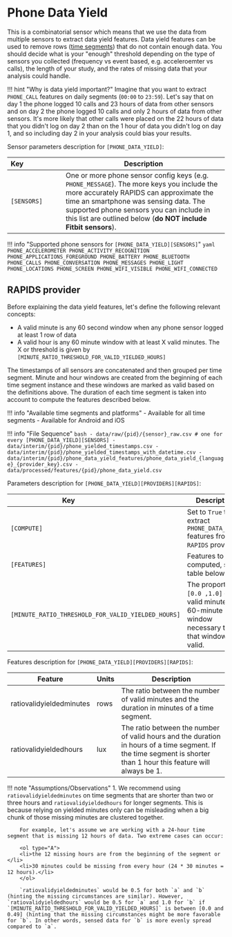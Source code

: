 # Phone Data Yield

This is a combinatorial sensor which means that we use the data from multiple sensors to extract data yield features. Data yield features can be used to remove rows ([time segments](../../setup/configuration/#time-segments)) that do not contain enough data. You should decide what is your "enough" threshold depending on the type of sensors you collected (frequency vs event based, e.g. acceleroemter vs calls), the length of your study, and the rates of missing data that your analysis could handle.

!!! hint "Why is data yield important?"
    Imagine that you want to extract `PHONE_CALL` features on daily segments (`00:00` to `23:59`). Let's say that on day 1 the phone logged 10 calls and 23 hours of data from other sensors and on day 2 the phone logged 10 calls and only 2 hours of data from other sensors. It's more likely that other calls were placed on the 22 hours of data that you didn't log on day 2 than on the 1 hour of data you didn't log on day 1, and so including day 2 in your analysis could bias your results.

Sensor parameters description for `[PHONE_DATA_YIELD]`:

|Key&nbsp;&nbsp;&nbsp;&nbsp;&nbsp;&nbsp;&nbsp;&nbsp;&nbsp;&nbsp;&nbsp;&nbsp;&nbsp;&nbsp;&nbsp;&nbsp;&nbsp;&nbsp;&nbsp;          | Description |
|----------------|-----------------------------------------------------------------------------------------------------------------------------------
|`[SENSORS]`| One or more phone sensor config keys (e.g. `PHONE_MESSAGE`). The more keys you include the more accurately RAPIDS can approximate the time an smartphone was sensing data. The supported phone sensors you can include in this list are outlined below (**do NOT include Fitbit sensors**).

!!! info "Supported phone sensors for `[PHONE_DATA_YIELD][SENSORS]`"
    ```yaml
    PHONE_ACCELEROMETER
    PHONE_ACTIVITY_RECOGNITION
    PHONE_APPLICATIONS_FOREGROUND
    PHONE_BATTERY
    PHONE_BLUETOOTH
    PHONE_CALLS
    PHONE_CONVERSATION
    PHONE_MESSAGES
    PHONE_LIGHT
    PHONE_LOCATIONS
    PHONE_SCREEN
    PHONE_WIFI_VISIBLE
    PHONE_WIFI_CONNECTED
    ```

## RAPIDS provider

Before explaining the data yield features, let's define the following relevant concepts:

- A valid minute is any 60 second window when any phone sensor logged at least 1 row of data
- A valid hour is any 60 minute window with at least X valid minutes. The X or threshold is given by `[MINUTE_RATIO_THRESHOLD_FOR_VALID_YIELDED_HOURS]`

The timestamps of all sensors are concatenated and then grouped per time segment. Minute and hour windows are created from the beginning of each time segment instance and these windows are marked as valid based on the definitions above. The duration of each time segment is taken into account to compute the features described below.

!!! info "Available time segments and platforms"
    - Available for all time segments
    - Available for Android and iOS

!!! info "File Sequence"
    ```bash
    - data/raw/{pid}/{sensor}_raw.csv # one for every [PHONE_DATA_YIELD][SENSORS]
    - data/interim/{pid}/phone_yielded_timestamps.csv
    - data/interim/{pid}/phone_yielded_timestamps_with_datetime.csv
    - data/interim/{pid}/phone_data_yield_features/phone_data_yield_{language}_{provider_key}.csv
    - data/processed/features/{pid}/phone_data_yield.csv
    ```


Parameters description for `[PHONE_DATA_YIELD][PROVIDERS][RAPIDS]`:

|Key&nbsp;&nbsp;&nbsp;&nbsp;&nbsp;&nbsp;&nbsp;&nbsp;&nbsp;&nbsp;&nbsp;&nbsp;&nbsp;&nbsp;&nbsp;&nbsp;&nbsp;&nbsp;&nbsp;&nbsp;&nbsp;&nbsp;&nbsp;&nbsp;&nbsp;&nbsp;&nbsp;&nbsp;&nbsp;            | Description |
|----------------|-----------------------------------------------------------------------------------------------------------------------------------
|`[COMPUTE]`| Set to `True` to extract `PHONE_DATA_YIELD` features from the `RAPIDS` provider|
|`[FEATURES]` |  Features to be computed, see table below
|`[MINUTE_RATIO_THRESHOLD_FOR_VALID_YIELDED_HOURS]` | The proportion `[0.0 ,1.0]` of valid minutes in a 60-minute window necessary to flag that window as valid.


Features description for `[PHONE_DATA_YIELD][PROVIDERS][RAPIDS]`:

|Feature                    |Units      |Description|
|-------------------------- |---------- |---------------------------|
|ratiovalidyieldedminutes       |rows    | The ratio between the number of valid minutes and the duration in minutes of a time segment.
|ratiovalidyieldedhours      |lux     | The ratio between the number of valid hours and the duration in hours of a time segment. If the time segment is shorter than 1 hour this feature will always be 1.


!!! note "Assumptions/Observations"
    1. We recommend using `ratiovalidyieldedminutes` on time segments that are shorter than two or three hours and `ratiovalidyieldedhours` for longer segments. This is because relying on yielded minutes only can be misleading when a big chunk of those missing minutes are clustered together. 
    
        For example, let's assume we are working with a 24-hour time segment that is missing 12 hours of data. Two extreme cases can occur: 

        <ol type="A">
        <li>the 12 missing hours are from the beginning of the segment or </li>
        <li>30 minutes could be missing from every hour (24 * 30 minutes = 12 hours).</li>
        </ol>
        
        `ratiovalidyieldedminutes` would be 0.5 for both `a` and `b` (hinting the missing circumstances are similar). However, `ratiovalidyieldedhours` would be 0.5 for `a` and 1.0 for `b` if `[MINUTE_RATIO_THRESHOLD_FOR_VALID_YIELDED_HOURS]` is between [0.0 and 0.49] (hinting that the missing circumstances might be more favorable for `b`. In other words, sensed data for `b` is more evenly spread compared to `a`.

